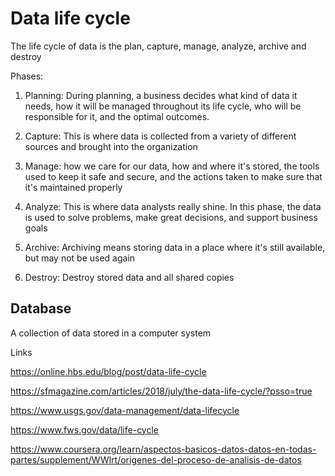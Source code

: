 # Data life cycle

The life cycle of data is the plan, capture, manage, analyze, archive and destroy

Phases:

1. Planning: During planning, a business decides what kind of data it needs, how it will be managed throughout its life cycle, who will be responsible for it, and the optimal outcomes.

2. Capture: This is where data is collected from a variety of different sources and brought into the organization

3. Manage: how we care for our data, how and where it's stored, the tools used to keep it safe and secure, and the actions taken to make sure that it's maintained properly

4. Analyze: This is where data analysts really shine. In this phase, the data is used to solve problems, make great decisions, and support business goals

5. Archive: Archiving means storing data in a place where it's still available, but may not be used again

6. Destroy: Destroy stored data and all shared copies

## Database

A collection of data stored in a computer system

Links

https://online.hbs.edu/blog/post/data-life-cycle

https://sfmagazine.com/articles/2018/july/the-data-life-cycle/?psso=true

https://www.usgs.gov/data-management/data-lifecycle

https://www.fws.gov/data/life-cycle

https://www.coursera.org/learn/aspectos-basicos-datos-datos-en-todas-partes/supplement/WWlrt/origenes-del-proceso-de-analisis-de-datos
